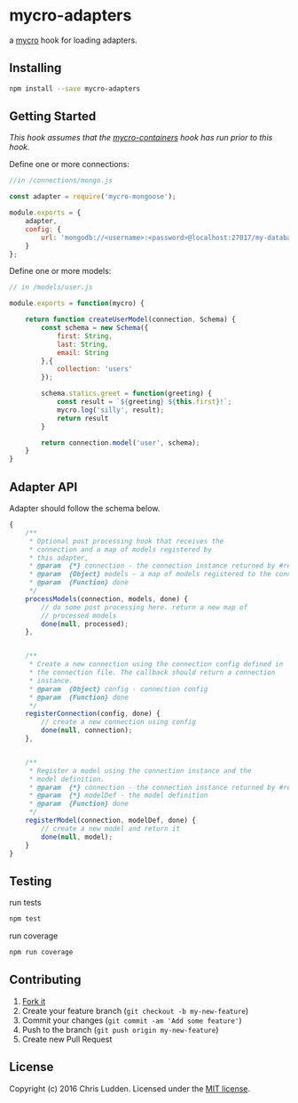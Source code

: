 # mycro-adapters
a [mycro](https://github.com/cludden/mycro) hook for loading adapters.



## Installing
```bash
npm install --save mycro-adapters
```



## Getting Started
*This hook assumes that the [mycro-containers](https://github.com/cludden/mycro-containers) hook has run prior to this hook.*

Define one or more connections:
```javascript
//in /connections/mongo.js

const adapter = require('mycro-mongoose');

module.exports = {
    adapter,
    config: {
        url: 'mongodb://<username>:<password>@localhost:27017/my-database'
    }
};
```

Define one or more models:
```javascript
// in /models/user.js

module.exports = function(mycro) {

    return function createUserModel(connection, Schema) {
        const schema = new Schema({
            first: String,
            last: String,
            email: String
        },{
            collection: 'users'
        });

        schema.statics.greet = function(greeting) {
            const result = `${greeting} ${this.first}!`;
            mycro.log('silly', result);
            return result
        }

        return connection.model('user', schema);
    }
}
```



## Adapter API
Adapter should follow the schema below.
```javascript
{
    /**
     * Optional post processing hook that receives the
     * connection and a map of models registered by
     * this adapter,
     * @param  {*} connection - the connection instance returned by #registerConnection
     * @param  {Object} models - a map of models registered to the connection
     * @param  {Function} done
     */
    processModels(connection, models, done) {
        // do some post processing here. return a new map of
        // processed models
        done(null, processed);
    },


    /**
     * Create a new connection using the connection config defined in
     * the connection file. The callback should return a connection
     * instance.
     * @param  {Object} config - connection config
     * @param  {Function} done
     */
    registerConnection(config, done) {
        // create a new connection using config
        done(null, connection);
    },


    /**
     * Register a model using the connection instance and the
     * model definition.
     * @param  {*} connection - the connection instance returned by #registerConnection
     * @param  {*} modelDef - the model definition
     * @param  {Function} done
     */
    registerModel(connection, modelDef, done) {
        // create a new model and return it
        done(null, model);
    }
}
```



## Testing
run tests  
```javascript
npm test
```

run coverage
```javascript
npm run coverage
```



## Contributing
1. [Fork it](https://github.com/cludden/mycro-adapters/fork)
2. Create your feature branch (`git checkout -b my-new-feature`)
3. Commit your changes (`git commit -am 'Add some feature'`)
4. Push to the branch (`git push origin my-new-feature`)
5. Create new Pull Request



## License
Copyright (c) 2016 Chris Ludden.
Licensed under the [MIT license](LICENSE.md).
